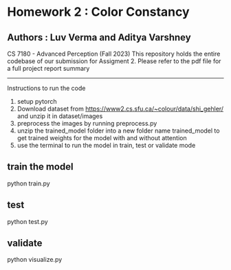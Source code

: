 # Homework 2 : Color Constancy 
Authors : Luv Verma and Aditya Varshney
----------------------
CS 7180 - Advanced Perception (Fall 2023)
This repository holds the entire codebase of our submission for Assigment 2.
Please refer to the pdf file for a full project report summary



---------------------------
Instructions to run the code 
1. setup pytorch
2. Download dataset from https://www2.cs.sfu.ca/~colour/data/shi_gehler/ and unzip it in dataset/images
4. preprocess the images by running preprocess.py
5. unzip the trained_model folder into a new folder name trained_model to get trained weights for the model with and without attention
6. use the terminal to run the model in train, test or validate mode

 train the model
-------------------------

python train.py 

test
-----------------------
python test.py 

validate
---------------------------
python visualize.py 
